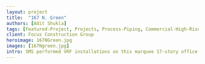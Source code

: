 ```yaml
---
layout: project
title:  "167 N. Green"
authors: [Adit Shukla]
tags: [Featured-Project, Projects, Process-Piping, Commercial-High-Rise, Retail-and-Hospitality]
client: Focus Construction Group
heroimage: 167NGreen.jpg
images: [167Ngreen.jpg]
intro: SMS performed VRF installations on this marquee 17-story office building with both retail and office components in Fulton Market in Chicago
---
```

